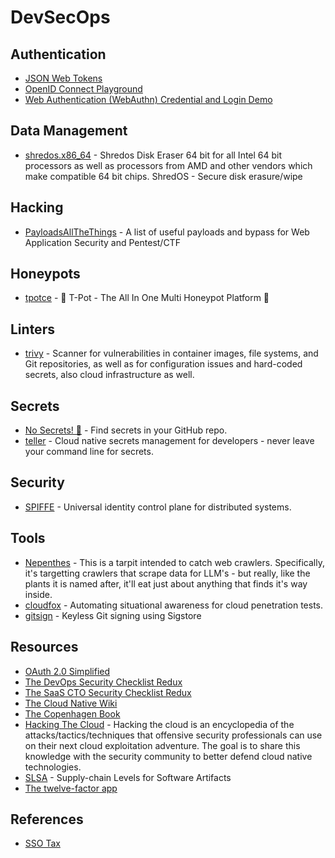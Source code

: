 # DevSecOps

## Authentication

- [JSON Web Tokens](https://jwt.io/)
- [OpenID Connect Playground](https://openidconnect.net/)
- [Web Authentication (WebAuthn) Credential and Login Demo](https://webauthn.me/)

## Data Management

- [shredos.x86_64](https://github.com/PartialVolume/shredos.x86_64) - Shredos Disk Eraser 64 bit for all Intel 64 bit processors as well as processors from AMD and other vendors which make compatible 64 bit chips. ShredOS - Secure disk erasure/wipe

## Hacking

- [PayloadsAllTheThings](https://github.com/swisskyrepo/PayloadsAllTheThings) - A list of useful payloads and bypass for Web Application Security and Pentest/CTF

## Honeypots

- [tpotce](https://github.com/telekom-security/tpotce) - 🍯 T-Pot - The All In One Multi Honeypot Platform 🐝

## Linters

- [trivy](https://github.com/aquasecurity/trivy) - Scanner for vulnerabilities in container images, file systems, and Git repositories, as well as for configuration issues and hard-coded secrets, also cloud infrastructure as well.

## Secrets
- [No Secrets! 🤫](https://sourcegraph-community.github.io/no-secrets/) - Find secrets in your GitHub repo.
- [teller](https://github.com/tellerops/teller) - Cloud native secrets management for developers - never leave your command line for secrets.

## Security

- [SPIFFE](https://spiffe.io/) - Universal identity control plane for distributed systems.

## Tools
- [Nepenthes](https://zadzmo.org/code/nepenthes/) - This is a tarpit intended to catch web crawlers. Specifically, it's targetting crawlers that scrape data for LLM's - but really, like the plants it is named after, it'll eat just about anything that finds it's way inside.
- [cloudfox](https://github.com/BishopFox/cloudfox) - Automating situational awareness for cloud penetration tests.
- [gitsign](https://github.com/sigstore/gitsign) - Keyless Git signing using Sigstore

## Resources

- [OAuth 2.0 Simplified](https://www.oauth.com/)
- [The DevOps Security Checklist Redux](https://www.goldfiglabs.com/guide/devops-security-checklist/)
- [The SaaS CTO Security Checklist Redux](https://www.goldfiglabs.com/guide/saas-cto-security-checklist/)
- [The Cloud Native Wiki](https://www.aquasec.com/cloud-native-academy/)
- [The Copenhagen Book](https://thecopenhagenbook.com/server-side-tokens)
- [Hacking The Cloud](https://hackingthe.cloud/) - Hacking the cloud is an encyclopedia of the attacks/tactics/techniques that offensive security professionals can use on their next cloud exploitation adventure. The goal is to share this knowledge with the security community to better defend cloud native technologies.
- [SLSA](https://slsa.dev/) - Supply-chain Levels for Software Artifacts
- [The twelve-factor app](https://12factor.net/)

## References

- [SSO Tax](https://ssotax.org/)
